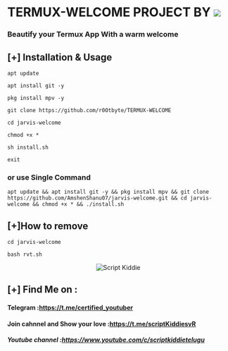 # TERMUX-WELCOME PROJECT BY <a href="https://www.youtube.com/c/scriptkiddietelugu"><img src="https://img.shields.io/badge/By%20This-Channel-red.svg?logo=Youtube"></a>
### Beautify your Termux App With a warm welcome

## [+] Installation & Usage
```
apt update

apt install git -y

pkg install mpv -y

git clone https://github.com/r0Otbyte/TERMUX-WELCOME

cd jarvis-welcome

chmod +x *

sh install.sh

exit
```
### or use Single Command
```
apt update && apt install git -y && pkg install mpv && git clone  https://github.com/AmshenShanu07/jarvis-welcome.git && cd jarvis-welcome && chmod +x * && ./install.sh
```
## [+]How to remove 
```
cd jarvis-welcome

bash rvt.sh
```
<p align="center">
<img src="https://telegra.ph/file/b5c0c1aeb6c4a54b1f5f4.jpg" alt="Script Kiddie">

    
## [+] Find Me on :
#### Telegram :https://t.me/certified_youtuber
#### Join cahnnel and Show your love :https://t.me/scriptKiddiesvR
##### Youtube channel :https://www.youtube.com/c/scriptkiddietelugu

